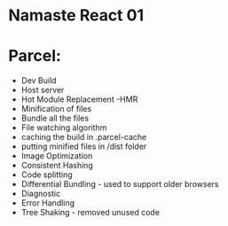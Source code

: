 # Namaste React 01

# Parcel:
- Dev Build
- Host server
- Hot Module Replacement -HMR
- Minification of files 
- Bundle all the files 
- File watching algorithm
- caching the build in .parcel-cache
- putting minified files in /dist folder
- Image Optimization
- Consistent Hashing
- Code splitting
- Differential Bundling - used to support older browsers
- Diagnostic
- Error Handling
- Tree Shaking - removed unused code